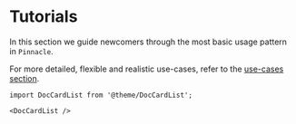 # Tutorials

In this section we guide newcomers through the most 
basic usage pattern in `Pinnacle`.

For more detailed, flexible and realistic use-cases, 
refer to the [use-cases section](/use_cases).

```mdx-code-block
import DocCardList from '@theme/DocCardList';

<DocCardList />
```